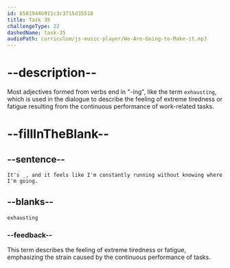 ```yaml
---
id: 6581944b911c3c3715d35518
title: Task 35
challengeType: 22
dashedName: task-35
audioPath: curriculum/js-music-player/We-Are-Going-to-Make-it.mp3
---
```


<!--
AUDIO REFERENCE: 
Tom: It's exhausting, and it feels like I'm constantly running without knowing where I'm going.
-->

# --description--

Most adjectives formed from verbs end in "-ing", like the term `exhausting`, which is used in the dialogue to describe the feeling of extreme tiredness or fatigue resulting from the continuous performance of work-related tasks.

# --fillInTheBlank--

## --sentence--

`It's _, and it feels like I'm constantly running without knowing where I'm going.`

## --blanks--

`exhausting`

### --feedback--

This term describes the feeling of extreme tiredness or fatigue, emphasizing the strain caused by the continuous performance of tasks.
